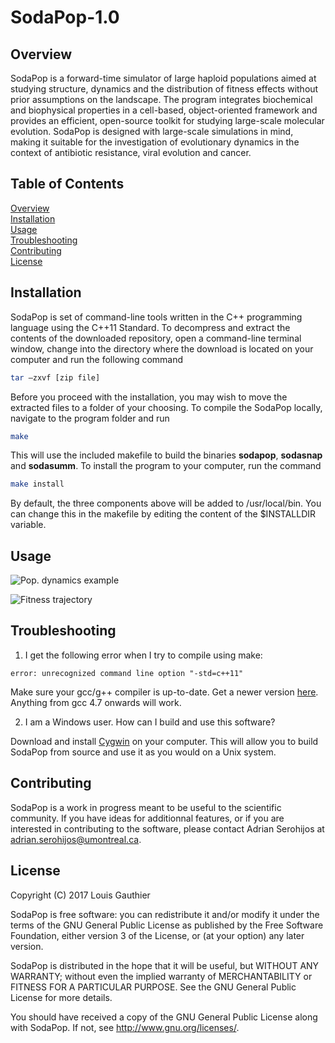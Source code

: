# SodaPop-1.0

<a name="overview"/>

## Overview

SodaPop is a forward-time simulator of large haploid populations aimed at studying structure, dynamics and the distribution of fitness effects without prior assumptions on the landscape. The program integrates biochemical and biophysical properties in a cell-based, object-oriented framework and provides an efficient, open-source toolkit for studying large-scale molecular evolution. SodaPop is designed with large-scale simulations in mind, making it suitable for the investigation of evolutionary dynamics in the context of antibiotic resistance, viral evolution and cancer.


## Table of Contents

[Overview](#overview)  
[Installation](#installation)  
[Usage](#usage)  
[Troubleshooting](#troubleshooting)  
[Contributing](#contributing)  
[License](#license)

<a name="installation"/>

## Installation

SodaPop is set of command-line tools written in the C++ programming language using the C++11 Standard. To decompress and extract the contents of the downloaded repository, open a command-line terminal window, change into the directory where the download is located on your computer and run the following command

>
```bash
tar –zxvf [zip file]
```

Before you proceed with the installation, you may wish to move the extracted files to a folder of your choosing. To compile the SodaPop locally, navigate to the program folder and run

>
```bash
make
```

This will use the included makefile to build the binaries **sodapop**, **sodasnap** and **sodasumm**. To install the program to your computer, run the command

>
```bash
make install
```

By default, the three components above will be added to /usr/local/bin. You can change this in the makefile by editing the content of the $INSTALLDIR variable.

<a name="usage"/>

## Usage

![Pop. dynamics example](https://user-images.githubusercontent.com/29554043/28281174-42b56b7c-6af4-11e7-86c9-f8393c123513.png)

![Fitness trajectory](https://user-images.githubusercontent.com/29554043/28281203-573643f0-6af4-11e7-9362-212a833a056f.png)

<a name="troubleshooting"/>

## Troubleshooting

1. I get the following error when I try to compile using make: 
```
error: unrecognized command line option "-std=c++11"
```

Make sure your gcc/g++ compiler is up-to-date. Get a newer version [here](https://gcc.gnu.org/). Anything from gcc 4.7 onwards will work.

2. I am a Windows user. How can I build and use this software?

Download and install [Cygwin](https://www.cygwin.com/) on your computer. This will allow you to build SodaPop from source and use it as you would on a Unix system.

<a name="contributing"/>

## Contributing

SodaPop is a work in progress meant to be useful to the scientific community. If you have ideas for additionnal features, or if you are interested in contributing to the software, please contact Adrian Serohijos at adrian.serohijos@umontreal.ca.

<a name="license"/>

## License

Copyright (C) 2017 Louis Gauthier

SodaPop is free software: you can redistribute it and/or modify it under the terms of the GNU General Public License as published by the Free Software Foundation, either version 3 of the License, or (at your option) any later version.

SodaPop is distributed in the hope that it will be useful, but WITHOUT ANY WARRANTY; without even the implied warranty of MERCHANTABILITY or FITNESS FOR A PARTICULAR PURPOSE.  See the GNU General Public License for more details.

You should have received a copy of the GNU General Public License along with SodaPop.  If not, see <http://www.gnu.org/licenses/>.
